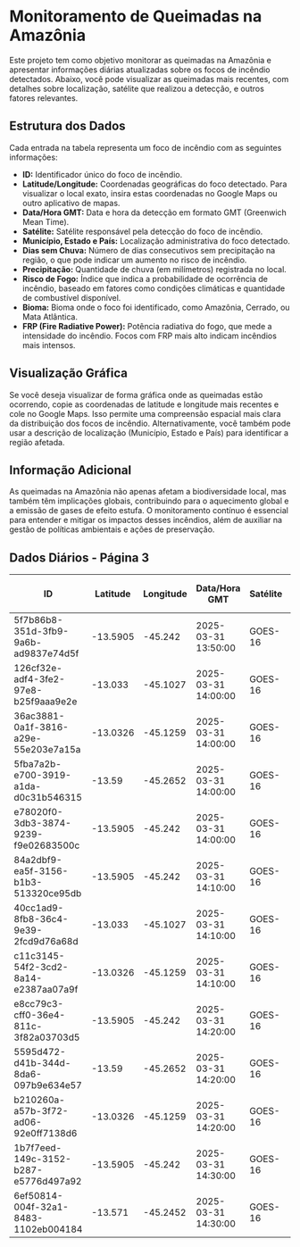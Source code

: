 # Monitoramento de Queimadas na Amazônia

Este projeto tem como objetivo monitorar as queimadas na Amazônia e apresentar informações diárias atualizadas sobre os focos de incêndio detectados. Abaixo, você pode visualizar as queimadas mais recentes, com detalhes sobre localização, satélite que realizou a detecção, e outros fatores relevantes.

## Estrutura dos Dados

Cada entrada na tabela representa um foco de incêndio com as seguintes informações:

- **ID:** Identificador único do foco de incêndio.
- **Latitude/Longitude:** Coordenadas geográficas do foco detectado. Para visualizar o local exato, insira estas coordenadas no Google Maps ou outro aplicativo de mapas.
- **Data/Hora GMT:** Data e hora da detecção em formato GMT (Greenwich Mean Time).
- **Satélite:** Satélite responsável pela detecção do foco de incêndio.
- **Município, Estado e País:** Localização administrativa do foco detectado.
- **Dias sem Chuva:** Número de dias consecutivos sem precipitação na região, o que pode indicar um aumento no risco de incêndio.
- **Precipitação:** Quantidade de chuva (em milímetros) registrada no local.
- **Risco de Fogo:** Índice que indica a probabilidade de ocorrência de incêndio, baseado em fatores como condições climáticas e quantidade de combustível disponível.
- **Bioma:** Bioma onde o foco foi identificado, como Amazônia, Cerrado, ou Mata Atlântica.
- **FRP (Fire Radiative Power):** Potência radiativa do fogo, que mede a intensidade do incêndio. Focos com FRP mais alto indicam incêndios mais intensos.

## Visualização Gráfica

Se você deseja visualizar de forma gráfica onde as queimadas estão ocorrendo, copie as coordenadas de latitude e longitude mais recentes e cole no Google Maps. Isso permite uma compreensão espacial mais clara da distribuição dos focos de incêndio. Alternativamente, você também pode usar a descrição de localização (Município, Estado e País) para identificar a região afetada.

## Informação Adicional

As queimadas na Amazônia não apenas afetam a biodiversidade local, mas também têm implicações globais, contribuindo para o aquecimento global e a emissão de gases de efeito estufa. O monitoramento contínuo é essencial para entender e mitigar os impactos desses incêndios, além de auxiliar na gestão de políticas ambientais e ações de preservação.

## Dados Diários - Página 3

| ID | Latitude | Longitude | Data/Hora GMT | Satélite | Município | Estado | País | Município ID | Estado ID | País ID | Dias sem Chuva | Precipitação | Risco de Fogo | Bioma | FRP |
|----|----------|-----------|---------------|----------|-----------|--------|------|--------------|-----------|---------|----------------|--------------|----------------|-------|-----|
| 5f7b86b8-351d-3fb9-9a6b-ad9837e74d5f | -13.5905 | -45.242 | 2025-03-31 13:50:00 | GOES-16 | CORRENTINA | BAHIA | Brasil | 2909307 | 29 | 33 | nan | nan | nan | Cerrado | 155.8 |
| 126cf32e-adf4-3fe2-97e8-b25f9aaa9e2e | -13.033 | -45.1027 | 2025-03-31 14:00:00 | GOES-16 | SÃO DESIDÉRIO | BAHIA | Brasil | 2928901 | 29 | 33 | nan | nan | nan | Cerrado | 177.2 |
| 36ac3881-0a1f-3816-a29e-55e203e7a15a | -13.0326 | -45.1259 | 2025-03-31 14:00:00 | GOES-16 | SÃO DESIDÉRIO | BAHIA | Brasil | 2928901 | 29 | 33 | nan | nan | nan | Cerrado | 97.9 |
| 5fba7a2b-e700-3919-a1da-d0c31b546315 | -13.59 | -45.2652 | 2025-03-31 14:00:00 | GOES-16 | CORRENTINA | BAHIA | Brasil | 2909307 | 29 | 33 | nan | nan | nan | Cerrado | 78.6 |
| e78020f0-3db3-3874-9239-f9e02683500c | -13.5905 | -45.242 | 2025-03-31 14:00:00 | GOES-16 | CORRENTINA | BAHIA | Brasil | 2909307 | 29 | 33 | nan | nan | nan | Cerrado | 176.6 |
| 84a2dbf9-ea5f-3156-b1b3-513320ce95db | -13.5905 | -45.242 | 2025-03-31 14:10:00 | GOES-16 | CORRENTINA | BAHIA | Brasil | 2909307 | 29 | 33 | nan | nan | nan | Cerrado | 158.1 |
| 40cc1ad9-8fb8-36c4-9e39-2fcd9d76a68d | -13.033 | -45.1027 | 2025-03-31 14:10:00 | GOES-16 | SÃO DESIDÉRIO | BAHIA | Brasil | 2928901 | 29 | 33 | nan | nan | nan | Cerrado | 190.1 |
| c11c3145-54f2-3cd2-8a14-e2387aa07a9f | -13.0326 | -45.1259 | 2025-03-31 14:10:00 | GOES-16 | SÃO DESIDÉRIO | BAHIA | Brasil | 2928901 | 29 | 33 | nan | nan | nan | Cerrado | 116.5 |
| e8cc79c3-cff0-36e4-811c-3f82a03703d5 | -13.5905 | -45.242 | 2025-03-31 14:20:00 | GOES-16 | CORRENTINA | BAHIA | Brasil | 2909307 | 29 | 33 | nan | nan | nan | Cerrado | 172.7 |
| 5595d472-d41b-344d-8da6-097b9e634e57 | -13.59 | -45.2652 | 2025-03-31 14:20:00 | GOES-16 | CORRENTINA | BAHIA | Brasil | 2909307 | 29 | 33 | nan | nan | nan | Cerrado | 70.6 |
| b210260a-a57b-3f72-ad06-92e0ff7138d6 | -13.0326 | -45.1259 | 2025-03-31 14:20:00 | GOES-16 | SÃO DESIDÉRIO | BAHIA | Brasil | 2928901 | 29 | 33 | nan | nan | nan | Cerrado | 125.9 |
| 1b7f7eed-149c-3152-b287-e5776d497a92 | -13.5905 | -45.242 | 2025-03-31 14:30:00 | GOES-16 | CORRENTINA | BAHIA | Brasil | 2909307 | 29 | 33 | nan | nan | nan | Cerrado | 112.9 |
| 6ef50814-004f-32a1-8483-1102eb004184 | -13.571 | -45.2452 | 2025-03-31 14:30:00 | GOES-16 | CORRENTINA | BAHIA | Brasil | 2909307 | 29 | 33 | nan | nan | nan | Cerrado | 66.7 |


